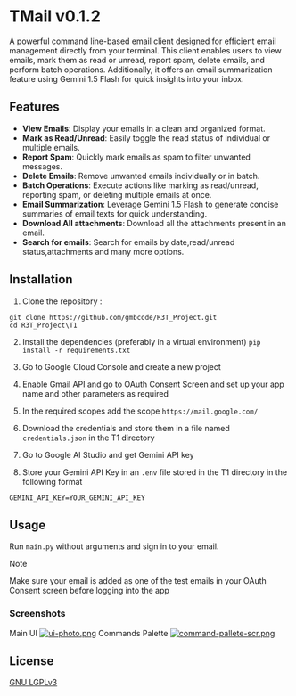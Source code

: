 
# TMail v0.1.2
A powerful command line-based email client designed for efficient email management directly from your terminal. This client enables users to view emails, mark them as read or unread, report spam, delete emails, and perform batch operations. Additionally, it offers an email summarization feature using Gemini 1.5 Flash for quick insights into your inbox.

## Features
- **View Emails**: Display your emails in a clean and organized format.
- **Mark as Read/Unread**: Easily toggle the read status of individual or multiple emails.
- **Report Spam**: Quickly mark emails as spam to filter unwanted messages.
- **Delete Emails**: Remove unwanted emails individually or in batch.
- **Batch Operations**: Execute actions like marking as read/unread, reporting spam, or deleting multiple emails at once.
- **Email Summarization**: Leverage Gemini 1.5 Flash to generate concise summaries of email texts for quick understanding.
- **Download All attachments**: Download all the attachments present in an email.
- **Search for emails**: Search for emails by date,read/unread status,attachments and many more options.

## Installation
1. Clone the repository :
```
git clone https://github.com/gmbcode/R3T_Project.git
cd R3T_Project\T1
```
2. Install the dependencies (preferably in a virtual environment)
`pip install -r requirements.txt`

3. Go to Google Cloud Console and create a new project
4. Enable Gmail API and go to OAuth Consent Screen and set up your app name and other parameters as required
5. In the required scopes add the scope `https://mail.google.com/`
6. Download the credentials and store them in a file named `credentials.json` in the T1 directory
7. Go to Google AI Studio and get Gemini API key
8. Store your Gemini API Key in an `.env` file stored in the T1 directory in the following format
``` 
GEMINI_API_KEY=YOUR_GEMINI_API_KEY
```
## Usage
 Run `main.py` without arguments and sign in to your email.
 > [!NOTE]
>Make sure your email is added as one of the test emails in your OAuth Consent screen before logging into the app
### Screenshots
Main UI
[![ui-photo.png](https://i.postimg.cc/kMFd5476/ui-photo.png)](https://postimg.cc/RqFYsv64)
Commands Palette
[![command-pallete-scr.png](https://i.postimg.cc/15BPvzTh/command-pallete-scr.png)](https://postimg.cc/ykDwd7sv)
## License
[GNU LGPLv3](https://choosealicense.com/licenses/lgpl-3.0/)
    